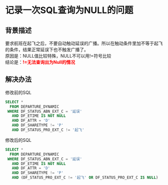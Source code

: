 # 记录一次SQL查询为NULL的问题

## 背景描述

要求航班在起飞之后，不要自动触动延误的广播。所以在触动条件里加不等于起飞的条件，结果正常延误下也不触发广播了。  
原因是：NULL值比较特殊，NULL不可以用!=符号比较  
结论是：<span style='color:red'>**!=无法查询出为Null的情况**</span>


## 解决办法

修改前的SQL
```sql
SELECT *
  FROM DEPARTURE_DYNAMIC
 WHERE DF_STATUS_ABN_EXT_C = '延误'
   AND DF_ETIME IS NOT NULL
   AND DF_ATTR = 'D'
   AND DF_SHARETYPE != 'P'
   AND DF_STATUS_PRO_EXT_C != '起飞'
```
修改后的SQL
```sql
SELECT *
  FROM DEPARTURE_DYNAMIC
 WHERE DF_STATUS_ABN_EXT_C = '延误'
   AND DF_ETIME IS NOT NULL
   AND DF_ATTR = 'D'
   AND DF_SHARETYPE != 'P'
   AND (DF_STATUS_PRO_EXT_C != '起飞' OR DF_STATUS_PRO_EXT_C IS NULL)
```